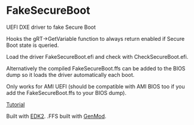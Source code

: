 # FakeSecureBoot
UEFI DXE driver to fake Secure Boot

Hooks the gRT->GetVariable function to always return enabled if Secure Boot state is queried.

Load the driver FakeSecureBoot.efi and check with CheckSecureBoot.efi.

Alternatively the compiled FakeSecureBoot.ffs can be added to the BIOS dump so it loads the driver automatically each boot.

Only works for AMI UEFI (should be compatible with AMI BIOS too if you add the FakeSecureBoot.ffs to your BIOS dump).

[Tutorial](https://www.youtube.com/watch?v=FDSA2NzzQIA)

Built with [EDK2](github.com/tianocore/edk2). .FFS built with [GenMod](https://github.com/pbatard/ffs).
